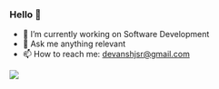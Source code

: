 ### Hello 👋

<!--
**devanshjsr/devanshjsr** is a ✨ _special_ ✨ repository because its `README.md` (this file) appears on your GitHub profile.

Here are some ideas to get you started:
-->

 - 🌱 I’m currently working on Software Development
 - 💬 Ask me anything relevant
 - 📫 How to reach me: devanshjsr@gmail.com
 
<img src="https://github-readme-stats.vercel.app/api?username=devanshjsr&&show_icons=true&title_color=ffffff&icon_color=bb2acf&text_color=daf7dc&bg_color=151515">

